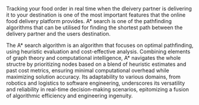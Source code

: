 Tracking your food order in real time when the dleivery partner is delivering it to your destination is one of the most important features that the online food delivery platform provides. A* search is one of the pathfinding algorithms that can be utilised for finding the shortest path between the delivery partner and the users destination.

The A* search algorithm is an algorithm that focuses on optimal pathfinding, using heuristic evaluation and cost-effective analysis. Combining elements of graph theory and computational intelligence, A* navigates the whole structre by prioritizing nodes based on a blend of heuristic estimates and past cost metrics, ensuring minimal computational overhead while maximizing solution accuracy. Its adaptability to various domains, from robotics and logistics to software engineering, underscores its versatility and reliability in real-time decision-making scenarios, epitomizing a fusion of algorithmic efficiency and engineering ingenuity.
